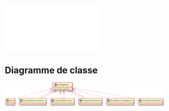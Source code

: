 ![RabaisTest.java](../../../../test/java/Composite/RabaisTest.java)

# Diagramme de classe
![diagramme de classe](README/Diagramme%20de%20classe.svg)